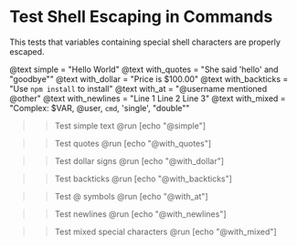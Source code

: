 # Test Shell Escaping in Commands

This tests that variables containing special shell characters are properly escaped.

@text simple = "Hello World"
@text with_quotes = "She said 'hello' and \"goodbye\""
@text with_dollar = "Price is $100.00"
@text with_backticks = "Use `npm install` to install"
@text with_at = "@username mentioned @other"
@text with_newlines = "Line 1
Line 2
Line 3"
@text with_mixed = "Complex: $VAR, @user, `cmd`, 'single', \"double\""

>> Test simple text
@run [echo "@simple"]

>> Test quotes
@run [echo "@with_quotes"]

>> Test dollar signs
@run [echo "@with_dollar"]

>> Test backticks
@run [echo "@with_backticks"]

>> Test @ symbols
@run [echo "@with_at"]

>> Test newlines
@run [echo "@with_newlines"]

>> Test mixed special characters
@run [echo "@with_mixed"]